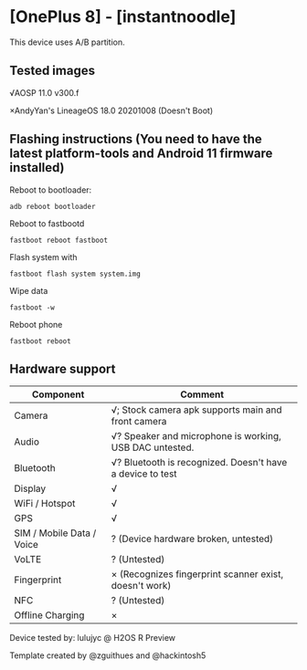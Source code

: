 # [OnePlus 8] - [instantnoodle]

This device uses A/B partition.

## Tested images
√AOSP 11.0 v300.f

×AndyYan's LineageOS 18.0 20201008 (Doesn't Boot)

## Flashing instructions (You need to have the latest platform-tools and Android 11 firmware installed)

Reboot to bootloader:
```
adb reboot bootloader
```
Reboot to fastbootd
```
fastboot reboot fastboot
```
Flash system with
```
fastboot flash system system.img
```
Wipe data
```
fastboot -w
```
Reboot phone
```
fastboot reboot
```

## Hardware support

| Component                 |      Comment                                              |
|---------------------------|-----------------------------------------------------------|
| Camera                    | √; Stock camera apk supports main and front camera |
| Audio                     | √? Speaker and microphone is working, USB DAC untested. |
| Bluetooth                 | √? Bluetooth is recognized. Doesn't have a device to test |
| Display                   | √ |
| WiFi / Hotspot            | √ |
| GPS                       | √ |
| SIM / Mobile Data / Voice | ? (Device hardware broken, untested) |
| VoLTE                     | ? (Untested) |
| Fingerprint               | × (Recognizes fingerprint scanner exist, doesn't work) |
| NFC                       | ? (Untested) |
| Offline Charging          | × |

Device tested by:
lulujyc @ H2OS R Preview

Template created by @zguithues and @hackintosh5